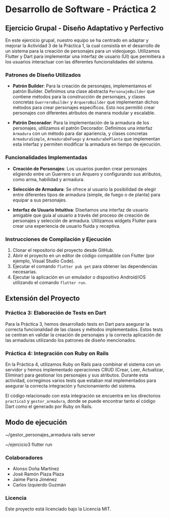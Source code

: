 # Desarrollo de Software - Práctica 2

## Ejercicio Grupal - Diseño Adaptativo y Perfectivo

En este ejercicio grupal, nuestro equipo se ha centrado en adaptar y mejorar la Actividad 3 de la Práctica 1, la cual consistía en el desarrollo de un sistema para la creación de personajes para un videojuego. Utilizamos Flutter y Dart para implementar una interfaz de usuario (UI) que permitiera a los usuarios interactuar con las diferentes funcionalidades del sistema.

### Patrones de Diseño Utilizados

- **Patrón Builder**: Para la creación de personajes, implementamos el patrón Builder. Definimos una clase abstracta `PersonajeBuilder` que contiene métodos para la construcción de personajes, y clases concretas `GuerreroBuilder` y `ArqueroBuilder` que implementan dichos métodos para crear personajes específicos. Esto nos permitió crear personajes con diferentes atributos de manera modular y escalable.

- **Patrón Decorador**: Para la implementación de la armadura de los personajes, utilizamos el patrón Decorador. Definimos una interfaz `Armadura` con un método para dar apariencia, y clases concretas `ArmaduraSimple`, `ArmaduraDeFuego` y `ArmaduraDePlanta` que implementan esta interfaz y permiten modificar la armadura en tiempo de ejecución.

### Funcionalidades Implementadas

- **Creación de Personajes**: Los usuarios pueden crear personajes eligiendo entre un Guerrero o un Arquero y configurando sus atributos, como arma, habilidad y armadura.

- **Selección de Armadura**: Se ofrece al usuario la posibilidad de elegir entre diferentes tipos de armadura (simple, de fuego o de planta) para equipar a sus personajes.

- **Interfaz de Usuario Intuitiva**: Diseñamos una interfaz de usuario amigable que guía al usuario a través del proceso de creación de personajes y selección de armadura. Utilizamos widgets Flutter para crear una experiencia de usuario fluida y receptiva.

### Instrucciones de Compilación y Ejecución

1. Clonar el repositorio del proyecto desde GitHub.
2. Abrir el proyecto en un editor de código compatible con Flutter (por ejemplo, Visual Studio Code).
3. Ejecutar el comando `flutter pub get` para obtener las dependencias necesarias.
4. Ejecutar la aplicación en un emulador o dispositivo Android/iOS utilizando el comando `flutter run`.

## Extensión del Proyecto

### Práctica 3: Elaboración de Tests en Dart

Para la Práctica 3, hemos desarrollado tests en Dart para asegurar la correcta funcionalidad de las clases y métodos implementados. Estos tests se centran en validar la creación de personajes y la correcta aplicación de las armaduras utilizando los patrones de diseño mencionados.

### Práctica 4: Integración con Ruby on Rails

En la Práctica 4, utilizamos Ruby on Rails para combinar el sistema con un servidor y hemos implementado operaciones CRUD (Crear, Leer, Actualizar, Eliminar) para gestionar los personajes y sus atributos. Durante esta actividad, corregimos varios tests que estaban mal implementados para asegurar la correcta integración y funcionamiento del sistema.

El código relacionado con esta integración se encuentra en los directorios `practica3` y `gestor_armadura`, donde se puede encontrar tanto el código Dart como el generado por Ruby on Rails.

## Modo de ejecución

~/gestor_personajes_armadura rails server

~/ejercicio3 flutter run

### Colaboradores

- Alonso Doña Martínez 
- José Ramón Plaza Plaza 
- Jaime Parra Jiménez 
- Carlos Izquierdo Guzmán 

### Licencia

Este proyecto está licenciado bajo la Licencia MIT.
